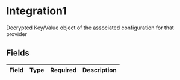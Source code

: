 # Integration1

Decrypted Key/Value object of the associated configuration for that provider


## Fields

| Field       | Type        | Required    | Description |
| ----------- | ----------- | ----------- | ----------- |